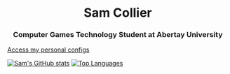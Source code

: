 <center> <h1>Sam Collier</h1> </center>
<center><h3>Computer Games Technology Student at Abertay University</h3></center>


 [Access my personal configs](https://github.com/goopey7/goopey7)
 
 [![Sam's GitHub stats](https://github-readme-stats.vercel.app/api?username=goopey7&show_icons=true&theme=gruvbox)](https://github.com/goopey7/github-readme-stats)
 [![Top Languages](https://github-readme-stats.vercel.app/api/top-langs/?username=goopey7&show_icons=true&theme=gruvbox)](https://github.com/goopey7/github-readme-stats)
